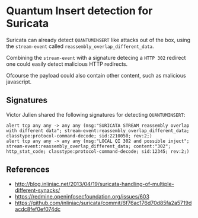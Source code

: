 Quantum Insert detection for Suricata
=====================================

Suricata can already detect `QUANTUMINSERT` like attacks out of the box, using the `stream-event` called `reassembly_overlap_different_data`.

Combining the `stream-event` with a signature detecing a `HTTP 302` redirect one could easily detect malicious HTTP redirects.

Ofcourse the payload could also contain other content, such as malicious javascript.

Signatures
----------
Victor Julien shared the following signatures for detecting `QUANTUMINSERT`:

	alert tcp any any -> any any (msg:"SURICATA STREAM reassembly overlap with different data"; stream-event:reassembly_overlap_different_data; classtype:protocol-command-decode; sid:2210050; rev:2;)
	alert tcp any any -> any any (msg:"LOCAL QI 302 and possible inject"; stream-event:reassembly_overlap_different_data; content:"302"; http_stat_code; classtype:protocol-command-decode; sid:12345; rev:2;)

References
----------

 * http://blog.inliniac.net/2013/04/19/suricata-handling-of-multiple-different-synacks/
 * https://redmine.openinfosecfoundation.org/issues/603
 * https://github.com/inliniac/suricata/commit/6f76ac176d70d85fa2a5719dacdc8fef0ef074dc